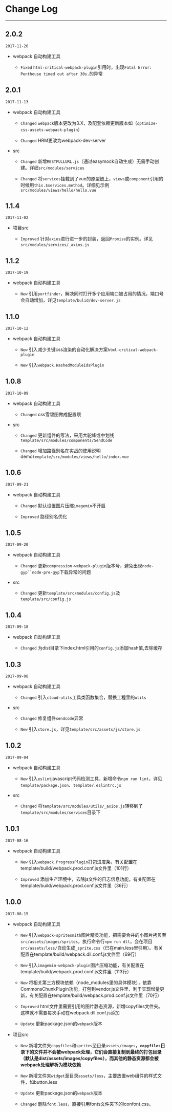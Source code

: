 # Change Log
---

## 2.0.2
 
`2017-11-20`
 
- webpack 自动构建工具
 
   - `Fixed` `html-critical-webpack-plugin`引用时，出现`Fatal Error: Penthouse timed out after 30s.`的异常  
   
## 2.0.1
 
`2017-11-13`
 
- webpack 自动构建工具
 
   - `Changed` `webpack`版本更改为3.X，及配套依赖更新版本如（`optimize-css-assets-webpack-plugin`）
   
   - `Changed` HRM更改为webpack-dev-server
   
- src
    
   - `Changed` 新增`RESTFULLURL.js`（通过easymock自动生成）无需手动创建。详细`src/modules/services`
    
   - `Changed` 将`services`挂载到了vue的原型链上，`views`或`component`引用的时候用`this.$services.method`。详细见示例`src/modules/views/hello/hello.vue`
   
## 1.1.4
 
`2017-11-02`
 
- 项目src
 
   - `Improved` 针对`axios`进行进一步的封装，返回`Promise`的实例。详见`src/modules/services/_axios.js`

## 1.1.2
 
`2017-10-19`
 
- webpack 自动构建工具
 
   - `New` 引用`portfinder`，解决同时打开多个应用端口被占用的情况，端口号会自动增加，详见`template/bulid/dev-server.js`
   
   
## 1.1.0
 
`2017-10-12`
 
- webpack 自动构建工具
 
   - `New` 引入减少关键css渲染的自动化解决方案`html-critical-webpack-plugin`
   
   - `New` 引入`webpack.HashedModuleIdsPlugin`

## 1.0.8
 
`2017-10-09`
 
- webpack 自动构建工具
 
   - `Changed` css雪碧图做成配置项
   
- src
    
   - `Changed` 更新组件的写法，采用大驼峰或中划线`template/src/modules/components/SendCode`
    
   - `Changed` 增加路径别名在实战的使用说明demo`template/src/modules/views/hello/index.vue`

## 1.0.6
 
`2017-09-21`
 
- webpack 自动构建工具
 
   - `Changed` 默认设置图片压缩`imagemin`不开启
   
   - `Improved` 路径别名优化
   
## 1.0.5
 
`2017-09-20`
 
- webpack 自动构建工具
 
   - `Changed` 更新`compression-webpack-plugin`版本号，避免出现`node-gyp``node-pre-gyp`下载异常的问题
   
- src
    
   - `Changed` 更新`template/src/modules/config.js`及`template/src/config.js` 
      
   
## 1.0.4
 
`2017-09-18`
 
- webpack 自动构建工具
 
   - `Changed` 为dist目录下index.html引用的`config.js`添加hash值,去除缓存

## 1.0.3
 
`2017-09-08`
 
- webpack 自动构建工具
 
   - `Changed` 引入`cloud-utils`工具类函数集合，替换工程里的`utils`
 
- src
 
   - `Changed` 修复组件`sendcode`异常 
   
   - `New` 引入`store.js`，详见`template/src/assets/js/store.js` 
   
## 1.0.2
 
`2017-09-04`
 
- webpack 自动构建工具
 
   - `New` 引入`eslint`javascript代码检测工具，新增命令`npm run lint`，详见`template/package.json`、`template/.eslintrc.js`
 
- src
 
   - `Changed` 将`template/src/modules/utils/_axios.js`转移到了`template/src/modules/services`目录下 
   
## 1.0.1

`2017-08-16`

- webpack 自动构建工具

  - `New` 引入`webpack.ProgressPlugin`打包进度条，有关配置在template/build/webpack.prod.conf.js文件里（101行）

  - `Improved` 添加生产环境中，去除js文件的日志信息功能，有关配置在template/build/webpack.prod.conf.js文件里（36行） 
  

## 1.0.0

`2017-08-15`

- webpack 自动构建工具

  - `New` 引入`webpack-spritesmith`图片精灵功能，把需要合并的小图片拷贝至`src/assets/images/sprites`，执行命令行`npm run dll`，会在项目`src/assets/less/`自动生成`_sprite.css`（已在main.less里引用）。有关配置在template/build/webpack.dll.conf.js文件里（69行）

  - `New` 引入`imagemin-webpack-plugin`图片压缩功能，有关配置在template/build/webpack.prod.conf.js文件里（113行）

  - `New` 将相关第三方模块依赖（node_modules里的具体模块），依靠CommonsChunkPlugin功能，打包到vendor.js文件里，利于实现增量更新，有关配置在template/build/webpack.prod.conf.js文件里（70行）

  - `Improved` html文件里需要引用的图片静态资源，新增copyfiles文件夹。这样就不需要每次手动在webpack.dll.conf.js添加

  - `Update` 更新package.json的`webpack`版本

- 项目src

  - `New` 新增文件夹`copyfiles`和`sprites`至目录`assets/images`，**`copyfiles`目录下的文件并不会被webpack处理，它们会直接复制到最终的打包目录（默认是dist/assets/images/copyfiles），而其他的静态资源都会被webpack处理解析为模块依赖**

  - `New` 新增文件夹`widget`至目录`assets/less`，主要放置web组件的样式文件，如button.less

  - `Update` 更新package.json的`webpack`版本

  - `Changed` 删除`font.less`，直接引用fonts文件夹下的iconfont.css。
